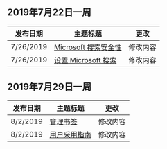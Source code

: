 <!-- This file is generated automatically each week. Changes made to this file will be overwritten.-->




## <a name="week-of-july-22-2019"></a>2019年7月22日一周


| 发布日期 |主题标题 | 更改 |
|------|------------|--------|
| 7/26/2019 | [Microsoft 搜索安全性](/MicrosoftSearch/security) | 修改内容 |
| 7/26/2019 | [设置 Microsoft 搜索](/MicrosoftSearch/setup-microsoft-search) | 修改内容 |


## <a name="week-of-july-29-2019"></a>2019年7月29日一周


| 发布日期 |主题标题 | 更改 |
|------|------------|--------|
| 8/2/2019 | [管理书签](/MicrosoftSearch/manage-bookmarks) | 修改内容 |
| 8/2/2019 | [用户采用指南](/MicrosoftSearch/user-adoption-guide) | 修改内容 |
